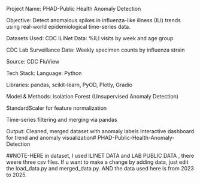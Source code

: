 Project Name:
PHAD-Public Health Anomaly Detection

Objective:
Detect anomalous spikes in influenza-like illness (ILI) trends using real-world epidemiological time-series data.

Datasets Used:
CDC ILINet Data: %ILI visits by week and age group

CDC Lab Surveillance Data: Weekly specimen counts by influenza strain

Source: CDC FluView

Tech Stack:
Language: Python

Libraries: pandas, scikit-learn, PyOD, Plotly, Gradio

Model & Methods:
Isolation Forest (Unsupervised Anomaly Detection)

StandardScaler for feature normalization

Time-series filtering and merging via pandas

Output:
Cleaned, merged dataset with anomaly labels
Interactive dashboard for trend and anomaly visualization# PHAD-Public-Health-Anomaly-Detection



##NOTE-HERE in dataset, I used ILINET DATA and LAB PUBLIC DATA , there weere three csv files. If u want to make a change by adding data, just edit the load_data.py and merged_data.py. AND the data used here is from 2023 to 2025.
